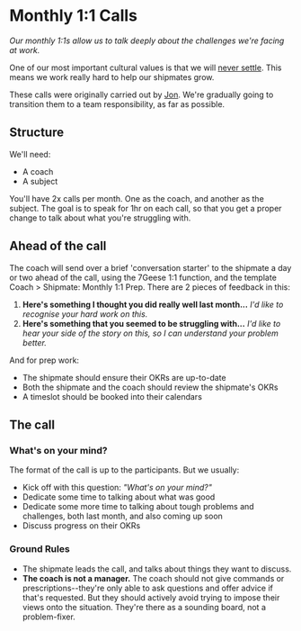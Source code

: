 # Monthly 1:1 Calls

_Our monthly 1:1s allow us to talk deeply about the challenges we're facing at work._

One of our most important cultural values is that we will [never settle](hannops/mission#values). This means we work really hard to help our shipmates grow.

These calls were originally carried out by [Jon](https://hanno.co/team/jon/). We're gradually going to transition them to a team responsibility, as far as possible.

## Structure

We'll need:
* A coach
* A subject

You'll have 2x calls per month. One as the coach, and another as the subject. The goal is to speak for 1hr on each call, so that you get a proper change to talk about what you're struggling with.


## Ahead of the call

The coach will send over a brief 'conversation starter' to the shipmate a day or two ahead of the call, using the 7Geese 1:1 function, and the template Coach > Shipmate: Monthly 1:1 Prep. There are 2 pieces of feedback in this:

1. __Here's something I thought you did really well last month...__ _I'd like to recognise your hard work on this._
2. __Here's something that you seemed to be struggling with...__ _I'd like to hear your side of the story on this, so I can understand your problem better._

And for prep work:

* The shipmate should ensure their OKRs are up-to-date
* Both the shipmate and the coach should review the shipmate's OKRs
* A timeslot should be booked into their calendars


## The call

### What's on your mind?

The format of the call is up to the participants. But we usually:

* Kick off with this question: _"What's on your mind?"_
* Dedicate some time to talking about what was good
* Dedicate some more time to talking about tough problems and challenges, both last month, and also coming up soon
* Discuss progress on their OKRs

### Ground Rules

* The shipmate leads the call, and talks about things they want to discuss.
* __The coach is not a manager.__ The coach should not give commands or prescriptions--they're only able to ask questions and offer advice if that's requested. But they should actively avoid trying to impose their views onto the situation. They're there as a sounding board, not a problem-fixer.
